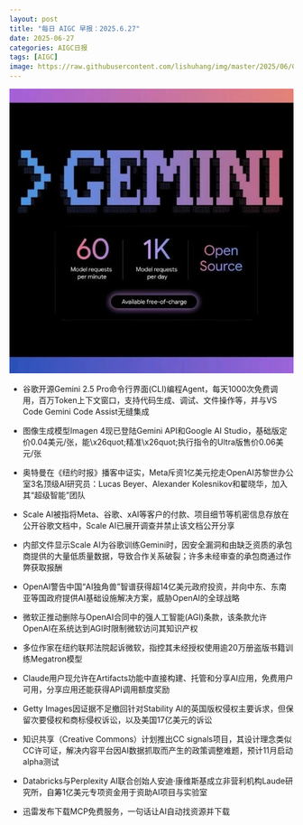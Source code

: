 ```yaml
---
layout: post
title: "每日 AIGC 早报：2025.6.27"
date: 2025-06-27
categories: AIGC日报
tags: [AIGC]
image: https://raw.githubusercontent.com/lishuhang/img/master/2025/06/0627-d.jpg
---
```


![封面图](https://raw.githubusercontent.com/lishuhang/img/master/2025/06/0627-d.jpg)

  - 谷歌开源Gemini 2.5 Pro命令行界面(CLI)编程Agent，每天1000次免费调用，百万Token上下文窗口，支持代码生成、调试、文件操作等，并与VS Code Gemini Code Assist无缝集成

  - 图像生成模型Imagen 4现已登陆Gemini API和Google AI Studio，基础版定价0.04美元/张，能\x26quot;精准\x26quot;执行指令的Ultra版售价0.06美元/张

  - 奥特曼在《纽约时报》播客中证实，Meta斥资1亿美元挖走OpenAI苏黎世办公室3名顶级AI研究员：Lucas Beyer、Alexander Kolesnikov和翟晓华，加入其“超级智能”团队

  - Scale AI被指将Meta、谷歌、xAI等客户的付款、项目细节等机密信息存放在公开谷歌文档中，Scale AI已展开调查并禁止该文档公开分享

  - 内部文件显示Scale AI为谷歌训练Gemini时，因安全漏洞和由缺乏资质的承包商提供的大量低质量数据，导致合作关系破裂；许多未经审查的承包商通过作弊获取报酬

  - OpenAI警告中国“AI独角兽”智谱获得超14亿美元政府投资，并向中东、东南亚等国政府提供AI基础设施解决方案，威胁OpenAI的全球战略

  - 微软正推动删除与OpenAI合同中的强人工智能(AGI)条款，该条款允许OpenAI在系统达到AGI时限制微软访问其知识产权

  - 多位作家在纽约联邦法院起诉微软，指控其未经授权使用逾20万册盗版书籍训练Megatron模型

  - Claude用户现允许在Artifacts功能中直接构建、托管和分享AI应用，免费用户可用，分享应用还能获得API调用额度奖励

  - Getty Images因证据不足撤回针对Stability AI的英国版权侵权主要诉求，但保留次要侵权和商标侵权诉讼，以及美国17亿美元的诉讼

  - 知识共享（Creative Commons）计划推出CC signals项目，其设计理念类似CC许可证，解决内容平台因AI数据抓取而产生的政策调整难题，预计11月启动alpha测试

  - Databricks与Perplexity AI联合创始人安迪·康维斯基成立非营利机构Laude研究所，自筹1亿美元专项资金用于资助AI项目与实验室

  - 迅雷发布下载MCP免费服务，一句话让AI自动找资源并下载